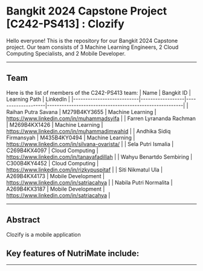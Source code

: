    # Bangkit 2024 Capstone Project [C242-PS413] : Clozify


Hello everyone! This is the repository for our Bangkit 2024 Capstone project. Our team consists of 3 Machine Learning Engineers, 2 Cloud Computing Specialists, and 2 Mobile Developer.

---

## Team

Here is the list of members of the C242-PS413 team:
|            Name           | Bangkit ID       |   Learning Path    |                        LinkedIn                         |
|---------------------------|------------------|--------------------|--------------------------------------------------------|
| Raihan Putra Savana       | M279B4KY3655     | Machine Learning   | https://www.linkedin.com/in/muhammadsyifa             |
| Farren Lyrananda Rachman  | M269B4KX1426     | Machine Learning   | https://www.linkedin.com/in/muhammadimwahid           |
| Andhika Sidiq Firmansyah  | M435B4KY0494     | Machine Learning   | https://www.linkedin.com/in/silvana-ovarista/          |
| Sela Putri Ismalia        | C269B4KX4097     | Cloud Computing    | https://www.linkedin.com/in/tanayafadillah            |
| Wahyu Benartdo Sembiring  | C300B4KY4452     | Cloud Computing    | https://www.linkedin.com/in/rizkypuspitaf             |
| Siti Nikmatul Ula         | A269B4KX4173     | Mobile Development | https://www.linkedin.com/in/satriacahya               |
| Nabila Putri Normalita    | A269B4KX3187     | Mobile Development | https://www.linkedin.com/in/satriacahya               |

---

## Abstract

Clozify is a mobile application 


Key features of NutriMate include:
- 

---

